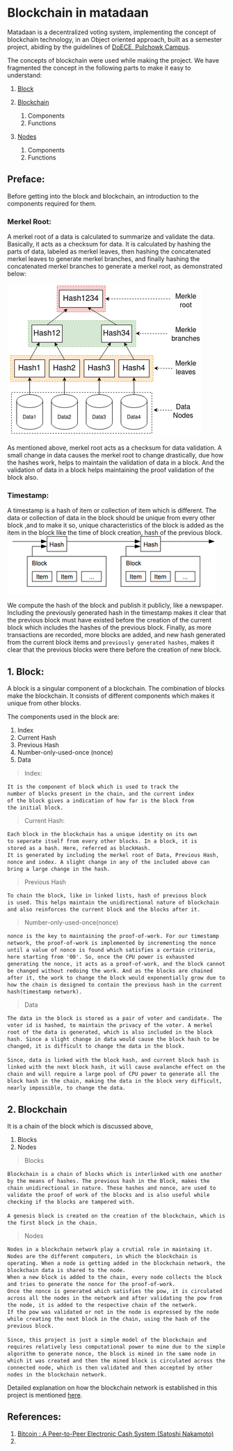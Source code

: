 # Blockchain in matadaan

Matadaan is a decentralized voting system, implementing the concept of
blockchain technology, in an Object oriented approach,
built as a semester project, abiding by the guidelines of
[DoECE, Pulchowk Campus](https://doece.pcampus.edu.np).

The concepts of blockchain were used while making the project.
We have fragmented the concept in the following parts to make it easy to understand:

1. [Block](#1-block)

2. [Blockchain](#2-blockchain)
   1. Components
   2. Functions
3. [Nodes](#3-nodes)
   1. Components
   2. Functions

## Preface:
Before getting into the block and blockchain, an introduction to the components required for them.
### Merkel Root:
A merkel root of a data is calculated to summarize and validate the data. Basically, it acts as a checksum for data. It is calculated by hashing the parts of data, labeled as merkel leaves, then hashing the concatenated merkel leaves to generate merkel branches, and finally hashing the concatenated merkel branches to generate a merkel root, as demonstrated below:

![](images/merkel_tree.png)

As mentioned above, merkel root acts as a checksum for data validation. A small change in data causes the merkel root to change drastically, due how the hashes work, helps to maintain the validation of data in a block. And the validation of data in a block helps maintaining the proof validation of the block also.

### Timestamp:

A timestamp is a hash of item or collection of item which is different. The data or collection of data in the block should be unique from every other block ,and to make it so, unique characteristics of the block is added as the item in the block like the time of block creation, hash of the previous block.
![](images/timestamp.PNG)

We compute the hash of the block and publish it publicly, like a newspaper. Including the previously generated hash in the timestamp makes it clear that the previous block must have existed before the creation of the current block which includes the hashes of the previous block. Finally, as more transactions are recorded, more blocks are added, and new hash generated from the current block items and `previously generated hashes`, makes it clear that the previous blocks were there before the creation of new block.

## 1. Block:
A block is a singular component of a blockchain. The combination
of blocks make the blockchain. It consists of different components which
makes it unique from other blocks.

The components used in the block are:

1. Index
2. Current Hash
3. Previous Hash
4. Number-only-used-once (nonce)
5. Data

> Index:

    It is the component of block which is used to track the
    number of blocks present in the chain, and the current index 
    of the block gives a indication of how far is the block from 
    the initial block.

> Current Hash:

    Each block in the blockchain has a unique identity on its own
    to seperate itself from every other blocks. In a block, it is 
    stored as a hash. Here, referred as blockHash.
    It is generated by including the merkel root of Data, Previous Hash, nonce and index. A slight change in any of the included above can bring a large change in the hash.

> Previous Hash

    To chain the block, like in linked lists, hash of previous block
    is used. This helps maintain the unidirectional nature of blockchain
    and also reinforces the current block and the blocks after it.

> Number-only-used-once(nonce)

    nonce is the key to maintaining the proof-of-work. For our timestamp network, the proof-of-work is implemented by incrementing the nonce until a value of nonce is found which satisfies a certain criteria, here starting from '00'. So, once the CPU power is exhausted generating the nonce, it acts as a proof-of-work, and the block cannot be changed without redoing the work. And as the blocks are chained after it, the work to change the block would exponentially grow due to how the chain is designed to contain the previous hash in the current hash(timestamp network).

> Data

    The data in the block is stored as a pair of voter and candidate. The voter id is hashed, to maintain the privacy of the voter. A merkel root of the data is generated, which is also included in the block hash. Since a slight change in data would cause the block hash to be changed, it is difficult to change the data in the block.

    Since, data is linked with the block hash, and current block hash is linked with the next block hash, it will cause avalanche effect on the chain and will require a large pool of CPU power to generate all the block hash in the chain, making the data in the block very difficult, nearly impossible, to change the data.


## 2. Blockchain

It is a chain of the block which is discussed above,

1. Blocks
2. Nodes

> Blocks

    Blockchain is a chain of blocks which is interlinked with one another by the means of hashes. The previous hash in the Block, makes the chain unidirectional in nature. These hashes and nonce, are used to validate the proof of work of the blocks and is also useful while checking if the blocks are tampered with.

    A genesis block is created on the creation of the blockchain, which is the first block in the chain.

> Nodes

    Nodes in a blockchain network play a crutial role in maintaing it. Nodes are the different computers, in which the blockchain is operating. When a node is getting added in the blockchain network, the blockchain data is shared to the node.
    When a new block is added to the chain, every node collects the block and tries to generate the nonce for the proof-of-work.
    Once the nonce is generated which satisfies the pow, it is circulated across all the nodes in the network and after validating the pow from the node, it is added to the respective chain of the network.
    If the pow was validated or not in the node is expressed by the node while creating the next block in the chain, using the hash of the previous block. 

    Since, this project is just a simple model of the blockchain and requires relatively less computational power to mine due to the simple algorithm to generate nonce, the block is mined in the same node in which it was created and then the mined block is circulated across the connected node, which is then validated and then accepted by other nodes in the blockchain network.
Detailed explanation on how the blockchain network is established in this project is mentioned [here](network.md).

## References:

1. [Bitcoin : A Peer-to-Peer Electronic Cash System (Satoshi Nakamoto)](https://bitcoin.org/bitcoin.pdf)
2. 